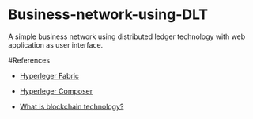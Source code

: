 # Business-network-using-DLT
A simple business network using distributed ledger technology with web application as user interface.




#References
* [Hyperleger Fabric](https://hyperledger-fabric.readthedocs.io/en/release-1.3/whatis.html)

* [Hyperleger Composer](https://hyperledger.github.io/composer/v0.19/introduction/introduction)


* [What is blockchain technology?](https://blockgeeks.com/guides/what-is-blockchain-technology/)